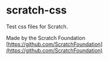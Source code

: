 # scratch-css
Test css files for Scratch.


Made by the Scratch Foundation \
[https://github.com/ScratchFoundation](https://github.com/ScratchFoundation)
